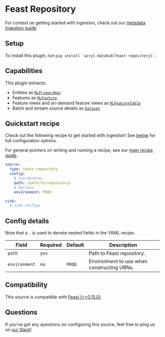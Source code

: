 # Feast Repository

For context on getting started with ingestion, check out our [metadata ingestion guide](../README.md).

## Setup

To install this plugin, run `pip install 'acryl-datahub[feast-repository]'`.

## Capabilities

This plugin extracts:

- Entities as [`MLPrimaryKey`](https://datahubproject.io/docs/graphql/objects#mlprimarykey)
- Features as [`MLFeature`](https://datahubproject.io/docs/graphql/objects#mlfeature)
- Feature views and on-demand feature views as [`MLFeatureTable`](https://datahubproject.io/docs/graphql/objects#mlfeaturetable)
- Batch and stream source details as [`Dataset`](https://datahubproject.io/docs/graphql/objects#dataset)

## Quickstart recipe

Check out the following recipe to get started with ingestion! See [below](#config-details) for full configuration options.

For general pointers on writing and running a recipe, see our [main recipe guide](../README.md#recipes).

```yaml
source:
  type: feast-repository
  config:
    # Coordinates
    path: /path/to/repository/
    # Options
    environment: PROD

sink:
  # sink configs
```

## Config details

Note that a `.` is used to denote nested fields in the YAML recipe.

| Field         | Required | Default | Description                                |
| ------------- | -------- | ------- | ------------------------------------------ |
| `path`        | `yes`    |         | Path to Feast repository.                  |
| `environment` | `no`     | `PROD`  | Environment to use when constructing URNs. |

## Compatibility

This source is compatible with [Feast (>=0.15.0)](https://github.com/feast-dev/feast/releases/tag/v0.15.0).

## Questions

If you've got any questions on configuring this source, feel free to ping us on [our Slack](https://slack.datahubproject.io/)!
